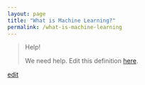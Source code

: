 ```yaml
---
layout: page
title: "What is Machine Learning?"
permalink: /what-is-machine-learning
---
```


> Help! 
> 
> We need help. Edit this definition <a href="https://github.com/and-digital/tech-definitions/blob/master/definitions/artificial-intelligence/machine-learning.md">here</a>.

<p class="edit-term"><a href="https://github.com/and-digital/tech-definitions/blob/master/definitions/artificial-intelligence/machine-learning.md">edit</a></p>
